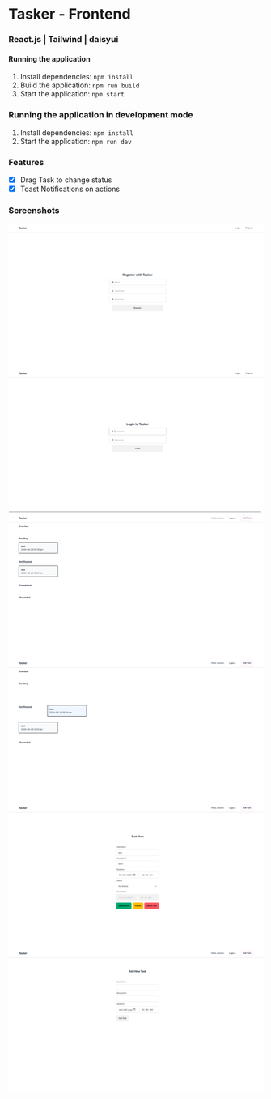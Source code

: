 # Tasker - Frontend

### React.js | Tailwind | daisyui

#### Running the application

1. Install dependencies: `npm install`
2. Build the application: `npm run build`
3. Start the application: `npm start`

### Running the application in development mode

1. Install dependencies: `npm install`
2. Start the application: `npm run dev`

### Features

- [x] Drag Task to change status
- [x] Toast Notifications on actions

### Screenshots

![Tasker](./screenshots/1.png)
![Tasker](./screenshots/2.png)
![Tasker](./screenshots/3.png)
![Tasker](./screenshots/4.png)
![Tasker](./screenshots/5.png)
![Tasker](./screenshots/6.png)